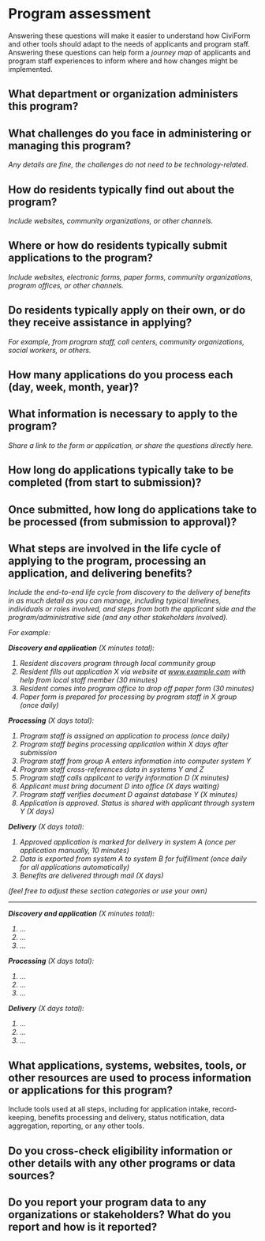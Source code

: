 # Program assessment
Answering these questions will make it easier to understand how CiviForm and other tools should adapt to the needs of applicants and program staff.
Answering these questions can help form a *journey map* of applicants and program staff experiences to inform where and how changes might be implemented.

## What department or organization administers this program?

## What challenges do you face in administering or managing this program?
*Any details are fine, the challenges do not need to be technology-related.*

## How do residents typically find out about the program?
*Include websites, community organizations, or other channels.*

## Where or how do residents typically submit applications to the program? 
*Include websites, electronic forms, paper forms, community organizations, program offices, or other channels.*

## Do residents typically apply on their own, or do they receive assistance in applying?
*For example, from program staff, call centers, community organizations, social workers, or others.*

## How many applications do you process each (day, week, month, year)? 

## What information is necessary to apply to the program?
*Share a link to the form or application, or share the questions directly here.*

## How long do applications typically take to be completed (from start to submission)?

## Once submitted, how long do applications take to be processed (from submission to approval)?


## What steps are involved in the life cycle of applying to the program, processing an application, and delivering benefits?
*Include the end-to-end life cycle from discovery to the delivery of benefits  in as much detail as you can manage, including typical timelines, individuals or roles involved, and steps from both the applicant side and the program/administrative side (and any other stakeholders involved).*

<i>
For example:

**Discovery and application** (X minutes total):
1. Resident discovers program through local community group
2. Resident fills out application X via website at www.example.com with help from local staff member (30 minutes)
3. Resident comes into program office to drop off paper form (30 minutes)
4. Paper form is prepared for processing by program staff in X group (once daily)

**Processing** (X days total):
1. Program staff is assigned an application to process (once daily)
2. Program staff begins processing application within X days after submission
3. Program staff from group A enters information into computer system Y
4. Program staff cross-references data in systems Y and Z
5. Program staff calls applicant to verify information D (X minutes)
6. Applicant must bring document D into office (X days waiting)
7. Program staff verifies document D against database Y (X minutes)
8. Application is approved. Status is shared with applicant through system Y (X days)

**Delivery** (X days total):
1. Approved application is marked for delivery in system A (once per application manually, 10 minutes)
2. Data is exported from system A to system B for fulfillment (once daily for all applications automatically)
3. Benefits are delivered through mail (X days)

(feel free to adjust these section categories or use your own)

___

**Discovery and application** (X minutes total):
1. ...
2. ...
3. ...

**Processing** (X days total):
1. ...
2. ...
3. ...

**Delivery** (X days total):
1. ...
2. ...
3. ...
</i>

## What applications, systems, websites, tools, or other resources are used to process information or applications for this program?
Include tools used at all steps, including for application intake, record-keeping, benefits processing and delivery, status notification, data aggregation, reporting, or any other tools.

## Do you cross-check eligibility information or other details with any other programs or data sources?

## Do you report your program data to any organizations or stakeholders? What do you report and how is it reported?
